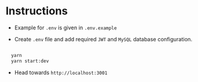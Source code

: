 # Instructions

- Example for `.env` is given in `.env.example`

- Create `.env` file and add required `JWT` and `MySQL` database configuration.

```bash

  yarn
  yarn start:dev

```

- Head towards `http://localhost:3001`
